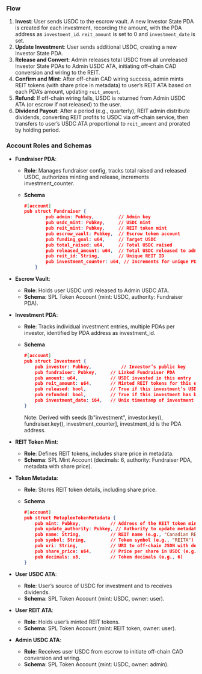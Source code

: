 ### Flow

1. **Invest**: User sends USDC to the escrow vault. A new Investor State PDA is created for each investment, recording the amount, with the PDA address as `investment_id`. `reit_amount` is set to 0 and `investment_date` is set.
2. **Update Investment**: User sends additional USDC, creating a new Investor State PDA.
3. **Release and Convert**: Admin releases total USDC from all unreleased Investor State PDAs to Admin USDC ATA, initiating off-chain CAD conversion and wiring to the REIT.
4. **Confirm and Mint**: After off-chain CAD wiring success, admin mints REIT tokens (with share price in metadata) to user’s REIT ATA based on each PDA’s amount, updating `reit_amount`.
5. **Refund**: If off-chain wiring fails, USDC is returned from Admin USDC ATA (or escrow if not released) to the user.
6. **Dividend Payout**: After a period (e.g., quarterly), REIT admin distribute dividends, converting REIT profits to USDC via off-chain service, then transfers to user’s USDC ATA proportional to `reit_amount` and prorated by holding period.

### Account Roles and Schemas

- **Fundraiser PDA**:
    - **Role**: Manages fundraiser config, tracks total raised and released USDC, authorizes minting and release, increments investment_counter.
    - **Schema**
        
        ```json
        #[account]
        pub struct Fundraiser {
                pub admin: Pubkey,         // Admin key
                pub usdc_mint: Pubkey,     // USDC mint
                pub reit_mint: Pubkey,     // REIT token mint
                pub escrow_vault: Pubkey,  // Escrow token account
                pub funding_goal: u64,     // Target USDC
                pub total_raised: u64,     // Total USDC raised
                pub released_amount: u64,  // Total USDC released to admin
                pub reit_id: String,       // Unique REIT ID
                pub investment_counter: u64, // Increments for unique PDA derivation
            }
        ```
        
- **Escrow Vault**:
    - **Role**: Holds user USDC until released to Admin USDC ATA.
    - **Schema**: SPL Token Account (mint: USDC, authority: Fundraiser PDA).
- **Investment PDA**:
    - **Role**: Tracks individual investment entries, multiple PDAs per investor, identified by PDA address as investment_id.
    - **Schema**
        
        ```json
        #[account]
        pub struct Investment {
            pub investor: Pubkey,           // Investor’s public key
            pub fundraiser: Pubkey,     // Linked Fundraiser PDA
            pub amount: u64,            // USDC invested in this entry
            pub reit_amount: u64,       // Minted REIT tokens for this entry (0 until minted)
            pub released: bool,         // True if this investment’s USDC is released
            pub refunded: bool,         // True if this investment has been refunded
            pub investment_date: i64,   // Unix timestamp of investment
        }
        ```
        
        Note: Derived with seeds [b"investment", investor.key(), fundraiser.key(), investment_counter], investment_id is the PDA address.
        
- **REIT Token Mint**:
    - **Role**: Defines REIT tokens, includes share price in metadata.
    - **Schema**: SPL Mint Account (decimals: 6, authority: Fundraiser PDA, metadata with share price).
- **Token Metadata**:
    - **Role**: Stores REIT token details, including share price.
    - **Schema**
        
        ```json
        #[account]
        pub struct MetaplexTokenMetadata {
            pub mint: Pubkey,           // Address of the REIT token mint
            pub update_authority: Pubkey, // Authority to update metadata
            pub name: String,           // REIT name (e.g., "Canadian REIT A")
            pub symbol: String,         // Token symbol (e.g., "REITA")
            pub uri: String,            // URI to off-chain JSON with details
            pub share_price: u64,       // Price per share in USDC (e.g., 1000000 = 1 USDC)
            pub decimals: u8,           // Token decimals (e.g., 6)
        }
        ```
        
- **User USDC ATA**:
    - **Role**: User’s source of USDC for investment and to receives dividends.
    - **Schema**: SPL Token Account (mint: USDC, owner: user).
- **User REIT ATA**:
    - **Role**: Holds user’s minted REIT tokens.
    - **Schema**: SPL Token Account (mint: REIT token, owner: user).
- **Admin USDC ATA**:
    - **Role**: Receives user USDC from escrow to initiate off-chain CAD conversion and wiring.
    - **Schema**: SPL Token Account (mint: USDC, owner: admin).